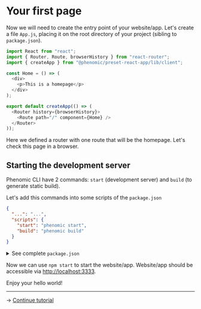 # Your first page

Now we will need to create the entry point of your website/app. Let's create a
file `App.js`, placing it on the root directory of your project (sibling to
`package.json`).

```js
import React from "react";
import { Router, Route, browserHistory } from "react-router";
import { createApp } from "@phenomic/preset-react-app/lib/client";

const Home = () => (
  <div>
    <p>This is a homepage</p>
  </div>
);

export default createApp(() => (
  <Router history={browserHistory}>
    <Route path="/" component={Home} />
  </Router>
));
```

Here we defined a router with one route that will be the homepage. Let's check
this page in a browser.

## Starting the development server

Phenomic CLI have 2 commands: `start` (development server) and `build` (to
generate static build).

Let's add this commands into some scripts of the `package.json`

```json
{
  "...": "...",
  "scripts": {
    "start": "phenomic start",
    "build": "phenomic build"
  }
}
```

<details>
<summary>See complete <code>package.json</code></summary>

```json
{
  "private": true,
  "devDependencies": {
    "@phenomic/core": "^1.0.0-alpha.1",
    "@phenomic/cli": "^1.0.0-alpha.1",
    "@phenomic/preset-react-app": "^1.0.0-alpha.1",
    "react": "^16.3.0",
    "react-dom": "^16.3.0",
    "react-router": "^3.2.0"
  },
  "phenomic": {
    "presets": ["@phenomic/preset-react-app"]
  },
  "scripts": {
    "start": "phenomic start",
    "build": "phenomic build"
  }
}
```

</details>

Now we can use `npm start` to start the website/app. Website/app should be
accessible via [http://localhost:3333](http://localhost:3333).

Enjoy your hello world!

---

→ [Continue tutorial](3.md)
